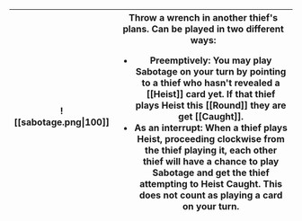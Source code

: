 |![[sabotage.png\|100]]|Throw a wrench in another thief's plans. Can be played in two different ways:<ul><li>Preemptively: You may play **Sabotage** on your turn by pointing to a thief who hasn't revealed a [[Heist]] card yet. If that thief plays **Heist** this [[Round]] they are get [[Caught]].</li><li>As an interrupt: When a thief plays **Heist**, proceeding clockwise from the thief playing it, each other thief will have a chance to play **Sabotage** and get the thief attempting to **Heist** **Caught**. This does not count as playing a card on your turn.</li></ul>|
|-|-|